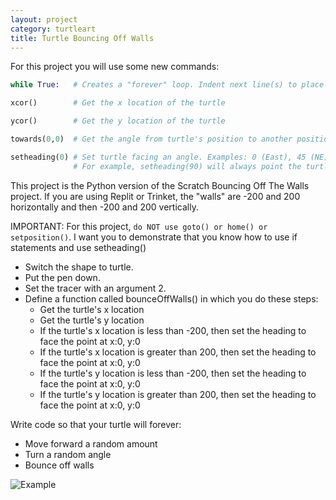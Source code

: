 ```yaml
---
layout: project
category: turtleart
title: Turtle Bouncing Off Walls
---
```

For this project you will use some new commands:
```python
while True:   # Creates a "forever" loop. Indent next line(s) to place them inside the loop

xcor()        # Get the x location of the turtle

ycor()        # Get the y location of the turtle

towards(0,0)  # Get the angle from turtle's position to another position (x,y) or another turtle

setheading(0) # Set turtle facing an angle. Examples: 0 (East), 45 (NE), 90 (N), 180 (W), 270 (S)
              # For example, setheading(90) will always point the turtle North.
```
This project is the Python version of the Scratch Bouncing Off The Walls project. <!--If you are using Mu, the "walls" are -450 and 450 horizontally and then -400 and 400 vertically.--> If you are using Replit or Trinket, the "walls" are -200 and 200 horizontally and then -200 and 200 vertically.

IMPORTANT: For this project, ```do NOT use goto() or home() or setposition()```. I want you to demonstrate that you know how to use if statements and use setheading()

- Switch the shape to turtle.
- Put the pen down.
- Set the tracer with an argument 2.
- Define a function called bounceOffWalls() in which you do these steps:
  - Get the turtle's x location
  - Get the turtle's y location
  - If the turtle's x location is less than -200, then set the heading to face the point at x:0, y:0
  - If the turtle's x location is greater than 200, then set the heading to face the point at x:0, y:0
  - If the turtle's y location is less than -200, then set the heading to face the point at x:0, y:0
  - If the turtle's y location is greater than 200, then set the heading to face the point at x:0, y:0

Write code so that your turtle will forever:
- Move forward a random amount
- Turn a random angle
- Bounce off walls

![Example](/apcsp/turtleart/randwalk11.jpg)
